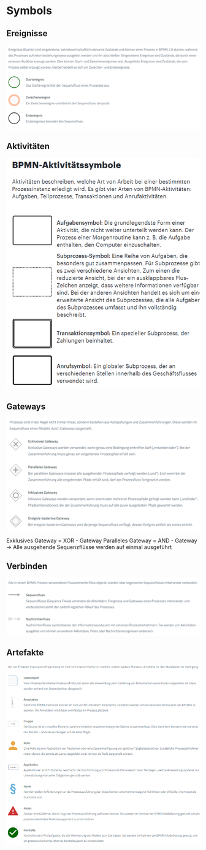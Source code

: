 # Symbols

## Ereignisse

![Ergeinisse](../../Ressources/Ereignisse.png)
## Aktivitäten

![Aktivitäten](../../Ressources/Aktivitaeten.png)
## Gateways

![Gateways](../../Ressources/Gateways.png)

Exklusives Gateway = XOR - Gateway
Paralleles Gateway = AND - Gateway -> Alle ausgehende Sequenzflüsse werden auf einmal ausgeführt



## Verbinden

![Verbinden](../../Ressources/Verbinden.png)
## Artefakte

![Verbinden](../../Ressources/Artefakte.png)
